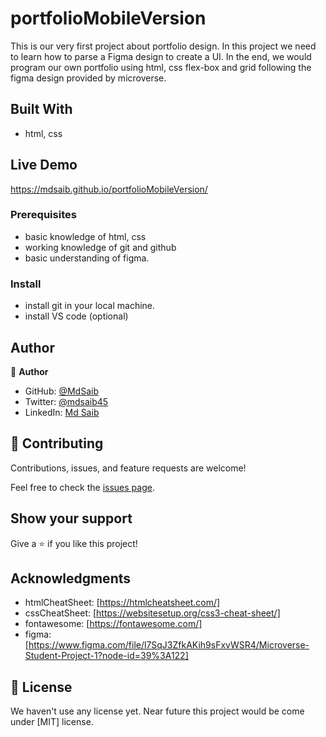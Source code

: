 # portfolioMobileVersion

 This is our very first project about portfolio design. In this project we need to learn  how to parse a Figma design to create a UI. In the end, we would program our own portfolio using html, css flex-box and grid following the figma design provided by microverse. 



## Built With

- html, css

## Live Demo

https://mdsaib.github.io/portfolioMobileVersion/


### Prerequisites
- basic knowledge of html, css
- working knowledge of git and github
- basic understanding of figma.



### Install
- install git in your local machine.
- install VS code (optional)



## Author

👤 **Author**

- GitHub: [@MdSaib](https://github.com/MdSaib)
- Twitter: [@mdsaib45](https://twitter.com/mdsaib45)
- LinkedIn: [Md Saib](https://linkedin.com/in/mdsaib)


## 🤝 Contributing

Contributions, issues, and feature requests are welcome!

Feel free to check the [issues page](https://github.com/MdSaib/helloMicroverse/issues).

## Show your support

Give a ⭐️ if you like this project!

## Acknowledgments

- htmlCheatSheet: [https://htmlcheatsheet.com/]
- cssCheatSheet: [https://websitesetup.org/css3-cheat-sheet/]
- fontawesome: [https://fontawesome.com/]
- figma: [https://www.figma.com/file/l7SqJ3ZfkAKih9sFxvWSR4/Microverse-Student-Project-1?node-id=39%3A122]

## 📝 License

We haven't use any license yet. Near future this project would be come under [MIT] license.